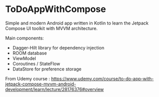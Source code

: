 # ToDoAppWithCompose

Simple and modern Android app written in Kotlin to learn the Jetpack Compose UI toolkit with MVVM architecture.

Main components:
  * Dagger-Hilt library for dependency injection
  * ROOM database
  * ViewModel
  * Coroutines / StateFlow
  * DataStore for preference storage


From Udemy course : https://www.udemy.com/course/to-do-app-with-jetpack-compose-mvvm-android-development/learn/lecture/28176376#overview
